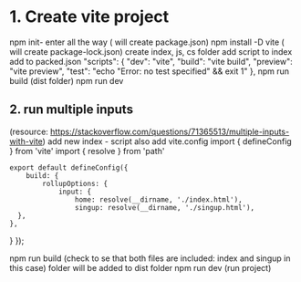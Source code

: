 # 1. Create vite project

npm init- enter all the way ( will create package.json)
npm install -D vite ( will create package-lock.json)
create index, js, cs folder
add script to index
add to packed.json
    "scripts": {
        "dev": "vite",
        "build": "vite build",
        "preview": "vite preview",
        "test": "echo \"Error: no test specified\" && exit 1"
    },
npm run build (dist folder)
npm run dev

## 2. run multiple inputs

(resource: <https://stackoverflow.com/questions/71365513/multiple-inputs-with-vite>)
add new index - script also
add vite.config
    import { defineConfig } from 'vite'
    import { resolve } from 'path'

    export default defineConfig({
        build: {
            rollupOptions: {
                input: {
                    home: resolve(__dirname, './index.html'),
                    singup: resolve(__dirname, './singup.html'),
      },
    },
}
});

npm run build (check to se that both files are included: index and singup in this case) folder will be added to dist folder
npm run dev (run project)